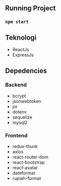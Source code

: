 ## Running Project
### `npm start`

## Teknologi
- ReactJs
- ExpressJs

## Depedencies

### Backend
- bcrypt
- jsonwebtoken
- joi
- dotenv
- sequelize
- mysql2

### Frontend
- redux-thunk
- axios
- react-router-dom
- react-bootstrap
- react-avatar
- dateformat
- rupiah-format